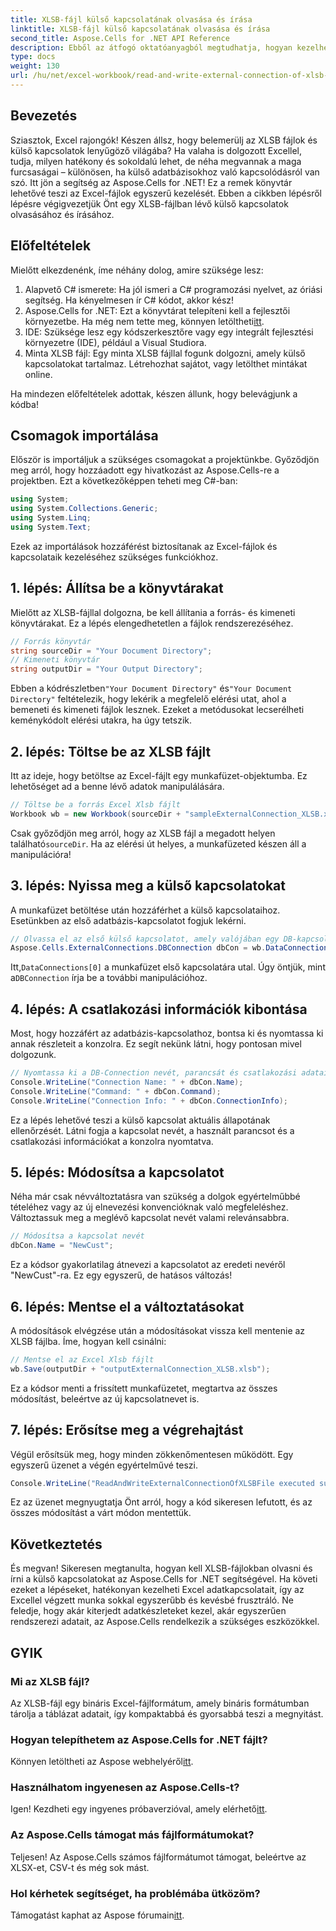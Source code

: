 ```yaml
---
title: XLSB-fájl külső kapcsolatának olvasása és írása
linktitle: XLSB-fájl külső kapcsolatának olvasása és írása
second_title: Aspose.Cells for .NET API Reference
description: Ebből az átfogó oktatóanyagból megtudhatja, hogyan kezelheti a külső kapcsolatokat XLSB-fájlokban az Aspose.Cells for .NET használatával.
type: docs
weight: 130
url: /hu/net/excel-workbook/read-and-write-external-connection-of-xlsb-file/
---
```

## Bevezetés

Sziasztok, Excel rajongók! Készen állsz, hogy belemerülj az XLSB fájlok és külső kapcsolatok lenyűgöző világába? Ha valaha is dolgozott Excellel, tudja, milyen hatékony és sokoldalú lehet, de néha megvannak a maga furcsaságai – különösen, ha külső adatbázisokhoz való kapcsolódásról van szó. Itt jön a segítség az Aspose.Cells for .NET! Ez a remek könyvtár lehetővé teszi az Excel-fájlok egyszerű kezelését. Ebben a cikkben lépésről lépésre végigvezetjük Önt egy XLSB-fájlban lévő külső kapcsolatok olvasásához és írásához.

## Előfeltételek

Mielőtt elkezdenénk, íme néhány dolog, amire szüksége lesz:

1. Alapvető C# ismerete: Ha jól ismeri a C# programozási nyelvet, az óriási segítség. Ha kényelmesen ír C# kódot, akkor kész!
2.  Aspose.Cells for .NET: Ezt a könyvtárat telepíteni kell a fejlesztői környezetbe. Ha még nem tette meg, könnyen letöltheti[itt](https://releases.aspose.com/cells/net/). 
3. IDE: Szüksége lesz egy kódszerkesztőre vagy egy integrált fejlesztési környezetre (IDE), például a Visual Studiora. 
4. Minta XLSB fájl: Egy minta XLSB fájllal fogunk dolgozni, amely külső kapcsolatokat tartalmaz. Létrehozhat sajátot, vagy letölthet mintákat online. 

Ha mindezen előfeltételek adottak, készen állunk, hogy belevágjunk a kódba!

## Csomagok importálása

Először is importáljuk a szükséges csomagokat a projektünkbe. Győződjön meg arról, hogy hozzáadott egy hivatkozást az Aspose.Cells-re a projektben. Ezt a következőképpen teheti meg C#-ban:

```csharp
using System;
using System.Collections.Generic;
using System.Linq;
using System.Text;
```

Ezek az importálások hozzáférést biztosítanak az Excel-fájlok és kapcsolataik kezeléséhez szükséges funkciókhoz.

## 1. lépés: Állítsa be a könyvtárakat

Mielőtt az XLSB-fájllal dolgozna, be kell állítania a forrás- és kimeneti könyvtárakat. Ez a lépés elengedhetetlen a fájlok rendszerezéséhez.

```csharp
// Forrás könyvtár
string sourceDir = "Your Document Directory";
// Kimeneti könyvtár
string outputDir = "Your Output Directory";
```

 Ebben a kódrészletben`"Your Document Directory"` és`"Your Document Directory"` feltételezik, hogy lekérik a megfelelő elérési utat, ahol a bemeneti és kimeneti fájlok lesznek. Ezeket a metódusokat lecserélheti keménykódolt elérési utakra, ha úgy tetszik.

## 2. lépés: Töltse be az XLSB fájlt

Itt az ideje, hogy betöltse az Excel-fájlt egy munkafüzet-objektumba. Ez lehetőséget ad a benne lévő adatok manipulálására.

```csharp
// Töltse be a forrás Excel Xlsb fájlt
Workbook wb = new Workbook(sourceDir + "sampleExternalConnection_XLSB.xlsb");
```

 Csak győződjön meg arról, hogy az XLSB fájl a megadott helyen található`sourceDir`. Ha az elérési út helyes, a munkafüzeted készen áll a manipulációra!

## 3. lépés: Nyissa meg a külső kapcsolatokat

A munkafüzet betöltése után hozzáférhet a külső kapcsolataihoz. Esetünkben az első adatbázis-kapcsolatot fogjuk lekérni.

```csharp
// Olvassa el az első külső kapcsolatot, amely valójában egy DB-kapcsolat
Aspose.Cells.ExternalConnections.DBConnection dbCon = wb.DataConnections[0] as Aspose.Cells.ExternalConnections.DBConnection;
```

 Itt,`DataConnections[0]` a munkafüzet első kapcsolatára utal. Úgy öntjük, mint a`DBConnection` írja be a további manipulációhoz.

## 4. lépés: A csatlakozási információk kibontása

Most, hogy hozzáfért az adatbázis-kapcsolathoz, bontsa ki és nyomtassa ki annak részleteit a konzolra. Ez segít nekünk látni, hogy pontosan mivel dolgozunk.

```csharp
// Nyomtassa ki a DB-Connection nevét, parancsát és csatlakozási adatait
Console.WriteLine("Connection Name: " + dbCon.Name);
Console.WriteLine("Command: " + dbCon.Command);
Console.WriteLine("Connection Info: " + dbCon.ConnectionInfo);
```

Ez a lépés lehetővé teszi a külső kapcsolat aktuális állapotának ellenőrzését. Látni fogja a kapcsolat nevét, a használt parancsot és a csatlakozási információkat a konzolra nyomtatva.

## 5. lépés: Módosítsa a kapcsolatot

Néha már csak névváltoztatásra van szükség a dolgok egyértelműbbé tételéhez vagy az új elnevezési konvencióknak való megfeleléshez. Változtassuk meg a meglévő kapcsolat nevét valami relevánsabbra.

```csharp
// Módosítsa a kapcsolat nevét
dbCon.Name = "NewCust";
```

Ez a kódsor gyakorlatilag átnevezi a kapcsolatot az eredeti nevéről "NewCust"-ra. Ez egy egyszerű, de hatásos változás!

## 6. lépés: Mentse el a változtatásokat

A módosítások elvégzése után a módosításokat vissza kell mentenie az XLSB fájlba. Íme, hogyan kell csinálni:

```csharp
// Mentse el az Excel Xlsb fájlt
wb.Save(outputDir + "outputExternalConnection_XLSB.xlsb");
```

Ez a kódsor menti a frissített munkafüzetet, megtartva az összes módosítást, beleértve az új kapcsolatnevet is.

## 7. lépés: Erősítse meg a végrehajtást

Végül erősítsük meg, hogy minden zökkenőmentesen működött. Egy egyszerű üzenet a végén egyértelművé teszi.

```csharp
Console.WriteLine("ReadAndWriteExternalConnectionOfXLSBFile executed successfully.\r\n");
```

Ez az üzenet megnyugtatja Önt arról, hogy a kód sikeresen lefutott, és az összes módosítást a várt módon mentettük.

## Következtetés

És megvan! Sikeresen megtanulta, hogyan kell XLSB-fájlokban olvasni és írni a külső kapcsolatokat az Aspose.Cells for .NET segítségével. Ha követi ezeket a lépéseket, hatékonyan kezelheti Excel adatkapcsolatait, így az Excellel végzett munka sokkal egyszerűbb és kevésbé frusztráló. Ne feledje, hogy akár kiterjedt adatkészleteket kezel, akár egyszerűen rendszerezi adatait, az Aspose.Cells rendelkezik a szükséges eszközökkel.

## GYIK

### Mi az XLSB fájl?  
Az XLSB-fájl egy bináris Excel-fájlformátum, amely bináris formátumban tárolja a táblázat adatait, így kompaktabbá és gyorsabbá teszi a megnyitást.

### Hogyan telepíthetem az Aspose.Cells for .NET fájlt?  
 Könnyen letöltheti az Aspose webhelyéről[itt](https://releases.aspose.com/cells/net/).

### Használhatom ingyenesen az Aspose.Cells-t?  
 Igen! Kezdheti egy ingyenes próbaverzióval, amely elérhető[itt](https://releases.aspose.com/).

### Az Aspose.Cells támogat más fájlformátumokat?  
Teljesen! Az Aspose.Cells számos fájlformátumot támogat, beleértve az XLSX-et, CSV-t és még sok mást.

### Hol kérhetek segítséget, ha problémába ütközöm?  
 Támogatást kaphat az Aspose fórumain[itt](https://forum.aspose.com/c/cells/9).